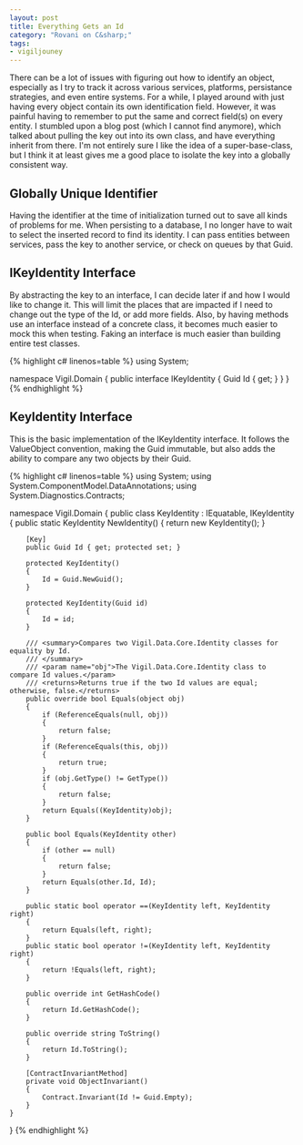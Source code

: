 ```yaml
---
layout: post
title: Everything Gets an Id
category: "Rovani on C&sharp;"
tags:
- vigiljouney
---
```


There can be a lot of issues with figuring out how to identify an object, especially as I try to track it across various services,
platforms, persistance strategies, and even entire systems. For a while, I played around with just having every object contain its own
identification field. However, it was painful having to remember to put the same and correct field(s) on every entity. I stumbled upon
a blog post (which I cannot find anymore), which talked about pulling the key out into its own class, and have everything inherit
from there. I'm not entirely sure I like the idea of a super-base-class, but I think it at least gives me a good place to isolate
the key into a globally consistent way.

## Globally Unique Identifier
Having the identifier at the time of initialization turned out to save all kinds of problems for me. When persisting to a database, I
no longer have to wait to select the inserted record to find its identity. I can pass entities between services, pass the key to another
service, or check on queues by that Guid.

## IKeyIdentity Interface

By abstracting the key to an interface, I can decide later if and how I would like to change it. This will limit the places
that are impacted if I need to change out the type of the Id, or add more fields. Also, by having methods use an interface instead of
a concrete class, it becomes much easier to mock this when testing. Faking an interface is much easier than building entire test classes.

{% highlight c# linenos=table %}
using System;

namespace Vigil.Domain
{
    public interface IKeyIdentity
    {
        Guid Id { get; }
    }
}
{% endhighlight %}

## KeyIdentity Interface

This is the basic implementation of the IKeyIdentity interface. It follows the ValueObject convention, making the Guid immutable, but
also adds the ability to compare any two objects by their Guid.

{% highlight c# linenos=table %}
using System;
using System.ComponentModel.DataAnnotations;
using System.Diagnostics.Contracts;

namespace Vigil.Domain
{
    public class KeyIdentity : IEquatable<KeyIdentity>, IKeyIdentity
    {
        public static KeyIdentity NewIdentity()
        {
            return new KeyIdentity();
        }

        [Key]
        public Guid Id { get; protected set; }

        protected KeyIdentity()
        {
            Id = Guid.NewGuid();
        }

        protected KeyIdentity(Guid id)
        {
            Id = id;
        }

        /// <summary>Compares two Vigil.Data.Core.Identity classes for equality by Id.
        /// </summary>
        /// <param name="obj">The Vigil.Data.Core.Identity class to compare Id values.</param>
        /// <returns>Returns true if the two Id values are equal; otherwise, false.</returns>
        public override bool Equals(object obj)
        {
            if (ReferenceEquals(null, obj))
            {
                return false;
            }
            if (ReferenceEquals(this, obj))
            {
                return true;
            }
            if (obj.GetType() != GetType())
            {
                return false;
            }
            return Equals((KeyIdentity)obj);
        }

        public bool Equals(KeyIdentity other)
        {
            if (other == null)
            {
                return false;
            }
            return Equals(other.Id, Id);
        }

        public static bool operator ==(KeyIdentity left, KeyIdentity right)
        {
            return Equals(left, right);
        }
        public static bool operator !=(KeyIdentity left, KeyIdentity right)
        {
            return !Equals(left, right);
        }

        public override int GetHashCode()
        {
            return Id.GetHashCode();
        }

        public override string ToString()
        {
            return Id.ToString();
        }

        [ContractInvariantMethod]
        private void ObjectInvariant()
        {
            Contract.Invariant(Id != Guid.Empty);
        }
    }
}
{% endhighlight %}